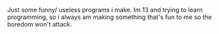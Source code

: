 Just some funny/ useless programs i make.
Im 13 and trying to learn programming, so i always am making something that's fun to me so the boredom won't attack.

